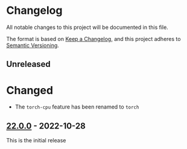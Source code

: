 # Changelog

All notable changes to this project will be documented in this file.

The format is based on [Keep a Changelog](https://keepachangelog.com/en/1.0.0/),
and this project adheres to [Semantic Versioning](https://semver.org/spec/v2.0.0.html).

## Unreleased

# Changed

* The `torch-cpu` feature has been renamed to `torch`

## [22.0.0] - 2022-10-28

This is the initial release

[Unreleased]: https://github.com/EmbarkStudios/emote/compare/22.0.0...HEAD
[22.0.0]: https://github.com/EmbarkStudios/emote/releases/tag/22.0.0
